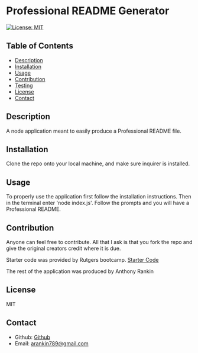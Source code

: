 # Professional README Generator

  [![License: MIT](https://img.shields.io/badge/License-MIT-yellow.svg)](https://opensource.org/licenses/MIT)   

  ## Table of Contents
  * [Description](#description)
  * [Installation](#instructions)
  * [Usage](#usage)
  * [Contribution](#contribution)
  * [Testing](#test)
  * [License](#license)
  * [Contact](#contact)


  ## Description 
  A node application meant to easily produce a Professional README file. 

  ## Installation
  Clone the repo onto your local machine, and make sure inquirer is installed. 

  ## Usage
  To properly use the application first follow the installation instructions.  Then in the terminal enter 'node index.js'.  Follow the prompts and you will have a Professional README. 

  ## Contribution 
  Anyone can feel free to contribute.  All that I ask is that you fork the repo and give the original creators credit where it is due.  

  Starter code was provided by Rutgers bootcamp. [Starter Code](https://github.com/coding-boot-camp/potential-enigma)

  The rest of the application was produced by Anthony Rankin

  ## License
  MIT

  ## Contact 
  - Github: [Github](https://github.com/Arankin7)
  - Email: arankin789@gmail.com
